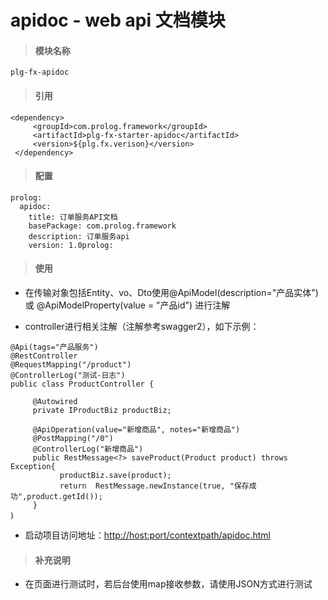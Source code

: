 # **apidoc - web api 文档模块**

> #### 模块名称

```
plg-fx-apidoc
```

> #### 引用

```
<dependency>
     <groupId>com.prolog.framework</groupId>
     <artifactId>plg-fx-starter-apidoc</artifactId>
     <version>${plg.fx.verison}</version>
 </dependency>
```

> #### 配置

```
prolog:
  apidoc:
    title: 订单服务API文档
    basePackage: com.prolog.framework
    description: 订单服务api
    version: 1.0prolog:
```

> #### 使用

* 在传输对象包括Entity、vo、Dto使用@ApiModel\(description="产品实体"\) 或 @ApiModelProperty\(value = "产品id"\) 进行注解

* controller进行相关注解（注解参考swagger2），如下示例：

```
@Api(tags="产品服务")
@RestController
@RequestMapping("/product")
@ControllerLog("测试-日志")
public class ProductController {

     @Autowired
     private IProductBiz productBiz;

     @ApiOperation(value="新增商品", notes="新增商品")
     @PostMapping("/0")
     @ControllerLog("新增商品")
     public RestMessage<?> saveProduct(Product product) throws Exception{
           productBiz.save(product);
           return  RestMessage.newInstance(true, "保存成功",product.getId());
     }
｝
```

* 启动项目访问地址：[http://host:port/contextpath/apidoc.html](http://host:port/contextpath/apidoc.html)

> #### 补充说明

* 在页面进行测试时，若后台使用map接收参数，请使用JSON方式进行测试



